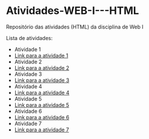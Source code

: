 # Atividades-WEB-I---HTML
Repositório das atividades (HTML) da disciplina de Web I


Lista de atividades:
- Atividade 1
- [Link para a atividade 1](Atividade1.html)
- Atividade 2
- [Link para a atividade 2](Atividade2.html)
- Atividade 3
- [Link para a atividade 3](Atividade3.html)
- Atividade 4
- [Link para a atividade 4](Atividade4.html)
- Atividade 5
- [Link para a atividade 5](Atividade5.html)
- Atividade 6
- [Link para a atividade 6](Atividade6.html)
- Atividade 7
- [Link para a atividade 7](Atividade7.html)

